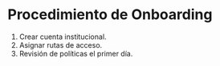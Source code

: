 # Procedimiento de Onboarding
1. Crear cuenta institucional.
2. Asignar rutas de acceso.
3. Revisión de políticas el primer día.
